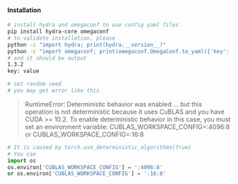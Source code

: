 #### Installation

```bash
# install hydra and omegaconf to use config yaml files
pip install hydra-core omegaconf
# to validate installation, please
python -c "import hydra; print(hydra.__version__)"
python -c "import omegaconf; print(omegaconf.OmegaConf.to_yaml({'key': 'value'}))"
# and it should be output
1.3.2
key: value

```

```bash
# set random seed
# you may get error like this
```
> RuntimeError: Deterministic behavior was enabled ... but this operation is not deterministic because it uses CuBLAS and you have CUDA >= 10.2. To enable deterministic behavior in this case, you must set an environment variable: CUBLAS_WORKSPACE_CONFIG=:4096:8 or CUBLAS_WORKSPACE_CONFIG=:16:8
  
```python
# It is caused by torch.use_deterministic_algorithms(True)
# You can 
import os
os.environ['CUBLAS_WORKSPACE_CONFIG'] = ':4096:8'
or os.environ['CUBLAS_WORKSPACE_CONFIG'] = ':16:8'
```


